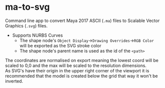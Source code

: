 # ma-to-svg
Command line app to convert Maya 2017 ASCII (`.ma`) files to Scalable Vector Graphics (`.svg`) files.

* Supports NURBS Curves
  * The shape node's `Object Display`->`Drawing Overrides`->`RGB Color` will be exported as the SVG stroke color
  * The shape node's parent name is used as the id of the `<path>`  

The coordinates are normalised on export meaning the lowest coord will be scaled to 0,0 and the max will be scaled to the resolution dimensions.  
As SVG's have their origin in the upper right corner of the viewport it is recommended that the model is created below the grid that way it won't be inverted.  
